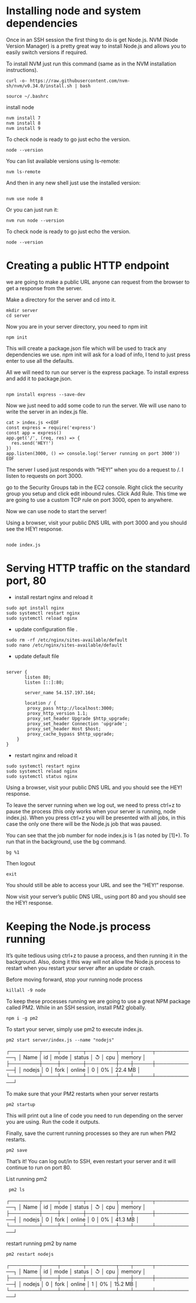 # Installing node and system dependencies
Once in an SSH session the first thing to do is get Node.js. NVM (Node Version Manager) is a pretty great way to install Node.js and allows you to easily switch versions if required.

To install NVM just run this command (same as in the NVM installation instructions).

```shell
curl -o- https://raw.githubusercontent.com/nvm-sh/nvm/v0.34.0/install.sh | bash

source ~/.bashrc
```
install node

```shell
nvm install 7
nvm install 8
nvm install 9
```

To check node is ready to go just echo the version.

```shell
node --version
```

You can list available versions using ls-remote:

```shell
nvm ls-remote
```

And then in any new shell just use the installed version:

```shell

nvm use node 8
```

Or you can just run it:

```shell
nvm run node --version

```

To check node is ready to go just echo the version.

```shell
node --version
```

# Creating a public HTTP endpoint
we are going to make a public URL anyone can request from the browser to get a response from the server.

Make a directory for the server and cd into it.

```shell
mkdir server
cd server
```
Now you are in your server directory, you need to npm init

```shell
npm init
```
This will create a package.json file which will be used to track any dependencies we use. npm init will ask for a load of info, I tend to just press enter to use all the defaults.

All we will need to run our server is the express package. To install express and add it to package.json.

```shell

npm install express --save-dev
```
Now we just need to add some code to run the server. We will use nano to write the server in an index.js file.

```shell
cat > index.js <<EOF
const express = require('express')
const app = express()
app.get('/', (req, res) => {
  res.send('HEY!')
})
app.listen(3000, () => console.log('Server running on port 3000'))
EOF

```
The server I used just responds with “HEY!” when you do a request to /. I listen to requests on port 3000.

go to the Security Groups tab in the EC2 console. Right click the security group you setup and click edit inbound rules. Click Add Rule. This time we are going to use a custom TCP rule on port 3000, open to anywhere.

Now we can use node to start the server!

Using a browser, visit your public DNS URL with port 3000 and you should see the HEY! response.


```shell

node index.js

```
# Serving HTTP traffic on the standard port, 80

* install restart nginx and reload it 

```
sudo apt install nginx
sudo systemctl restart nginx
sudo systemctl reload nginx
```

* update configuration file .

```
sudo rm -rf /etc/nginx/sites-available/default
sudo nano /etc/nginx/sites-available/default
```

* update default file

```shell

server {
       listen 80;
       listen [::]:80;

       server_name 54.157.197.164;

       location / {
        proxy_pass http://localhost:3000;
        proxy_http_version 1.1;
        proxy_set_header Upgrade $http_upgrade;
        proxy_set_header Connection 'upgrade';
        proxy_set_header Host $host;
        proxy_cache_bypass $http_upgrade;
    }
}

```
* restart nginx and reload it 

```
sudo systemctl restart nginx
sudo systemctl reload nginx
sudo systemctl status nginx
```
Using a browser, visit your public DNS URL and you should see the HEY! response.

To leave the server running when we log out, we need to press ctrl+z to pause the process (this only works when your server is running, node index.js). When you press ctrl+z you will be presented with all jobs, in this case the only one there will be the Node.js job that was paused.

You can see that the job number for node index.js is 1 (as noted by [1]+). To run that in the background, use the bg command.
```shell
bg %1
```
Then logout
```shell
exit
```
You should still be able to access your URL and see the “HEY!” response.

Now visit your server’s public DNS URL, using port 80 and you should see the HEY! response.

# Keeping the Node.js process running

It’s quite tedious using ctrl+z to pause a process, and then running it in the background. Also, doing it this way will not allow the Node.js process to restart when you restart your server after an update or crash.

Before moving forward, stop your running node process

```shell
killall -9 node
```
To keep these processes running we are going to use a great NPM package called PM2. While in an SSH session, install PM2 globally.

```shell
npm i -g pm2
```
To start your server, simply use pm2 to execute index.js.

```shell
pm2 start server/index.js --name "nodejs"
```
┌────────┬────┬──────┬────────┬───┬─────┬───────────┐
│ Name   │ id │ mode │ status │ ↺ │ cpu │ memory    │
├────────┼────┼──────┼────────┼───┼─────┼───────────┤
│ nodejs │ 0  │ fork │ online │ 0 │ 0%  │ 22.4 MB   │
└────────┴────┴──────┴────────┴───┴─────┴───────────┘

To make sure that your PM2 restarts when your server restarts

```shell
pm2 startup
```
This will print out a line of code you need to run depending on the server you are using. Run the code it outputs.

Finally, save the current running processes so they are run when PM2 restarts.

```shell
pm2 save
```
That’s it! You can log out/in to SSH, even restart your server and it will continue to run on port 80.

List running pm2
```
 pm2 ls
```
┌────────┬────┬──────┬────────┬───┬─────┬───────────┐
│ Name   │ id │ mode │ status │ ↺ │ cpu │ memory    │
├────────┼────┼──────┼────────┼───┼─────┼───────────┤
│ nodejs │ 0  │ fork │ online │ 0 │ 0%  │ 41.3 MB   │
└────────┴────┴──────┴────────┴───┴─────┴───────────┘

restart running pm2 by name

```
pm2 restart nodejs
```
┌────────┬────┬──────┬────────┬───┬─────┬───────────┐
│ Name   │ id │ mode │ status │ ↺ │ cpu │ memory    │
├────────┼────┼──────┼────────┼───┼─────┼───────────┤
│ nodejs │ 0  │ fork │ online │ 1 │ 0%  │ 15.2 MB   │
└────────┴────┴──────┴────────┴───┴─────┴───────────┘
